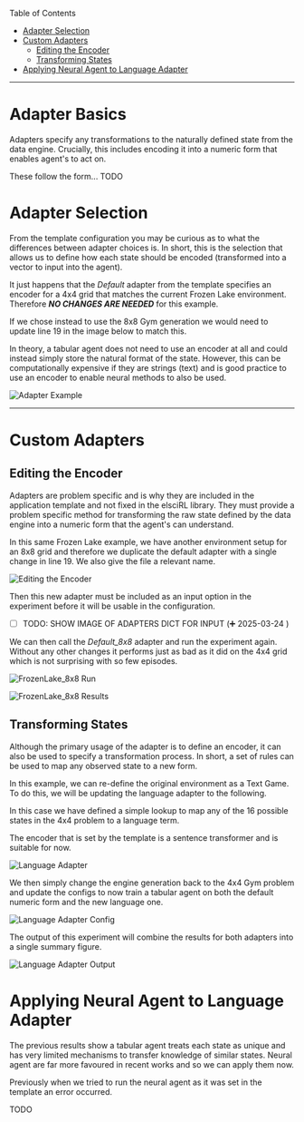 Table of Contents

- [Adapter Selection](<#adapter-selection>)
- [Custom Adapters](<#custom-adapters>)
	- [Editing the Encoder](<#editing-the-encoder>)
	- [Transforming States](<#transforming-states>)
- [Applying Neural Agent to Language Adapter](<#applying-neural-agent-to-language-adapter>)

---
# Adapter Basics

Adapters specify any transformations to the naturally defined state from the data engine. Crucially, this includes encoding it into a numeric form that enables agent's to act on.

These follow the form... TODO

# Adapter Selection

From the template configuration you may be curious as to what the differences between adapter choices is. In short, this is the selection that allows us to define how each state should be encoded (transformed into a vector to input into the agent).

It just happens that the *Default* adapter from the template specifies an encoder for a 4x4 grid that matches the current Frozen Lake environment. Therefore ***NO CHANGES ARE NEEDED*** for this example.

If we chose instead to use the 8x8 Gym generation we would need to update line 19 in the image below to match this.

In theory, a tabular agent does not need to use an encoder at all and could instead simply store the natural format of the state. However, this can be computationally expensive if they are strings (text) and is good practice to use an encoder to enable neural methods to also be used.

![Adapter Example](<./_images/Adapter Example.png>)

---

# Custom Adapters

## Editing the Encoder

Adapters are problem specific and is why they are included in the application template and not fixed in the elsciRL library. They must provide a problem specific method for transforming the raw state defined by the data engine into a numeric form that the agent's can understand. 

In this same Frozen Lake example, we have another environment setup for an 8x8 grid and therefore we duplicate the default adapter with a single change in line 19. We also give the file a relevant name.

![Editing the Encoder](<./_images/Editing the Encoder.png>)

Then this new adapter must be included as an input option in the experiment before it will be usable in the configuration.

- [ ] TODO: SHOW IMAGE OF ADAPTERS DICT FOR INPUT (➕ 2025-03-24 )

We can then call the *Default_8x8* adapter and run the experiment again. Without any other changes it performs just as bad as it did on the 4x4 grid which is not surprising with so few episodes.

![FrozenLake\_8x8 Run](<./_images/FrozenLake_8x8 Run.png>)

![FrozenLake\_8x8 Results](<./_images/FrozenLake_8x8 Results.png>)

## Transforming States

Although the primary usage of the adapter is to define an encoder, it can also be used to specify a transformation process. In short, a set of rules can be used to map any observed state to a new form.

In this example, we can re-define the original environment as a Text Game. To do this, we will be updating the language adapter to the following.

In this case we have defined a simple lookup to map any of the 16 possible states in the 4x4 problem to a language term.

The encoder that is set by the template is a sentence transformer and is suitable for now.

![Language Adapter](<./_images/Language Adapter.png>)

We then simply change the engine generation back to the 4x4 Gym problem and update the configs to now train a tabular agent on both the default numeric form and the new language one.

![Language Adapter Config](<./_images/Language Adapter Config.png>)

The output of this experiment will combine the results for both adapters into a single summary figure.

![Language Adapter Output](<./attachments/Language Adapter Output.png>)

# Applying Neural Agent to Language Adapter

The previous results show a tabular agent treats each state as unique and has very limited mechanisms to transfer knowledge of similar states. Neural agent are far more favoured in recent works and so we can apply them now.

Previously when we tried to run the neural agent as it was set in the template an error occurred.

TODO